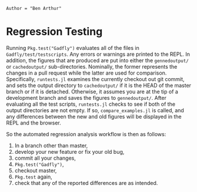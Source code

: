 ```@meta
Author = "Ben Arthur"
```
# Regression Testing

Running `Pkg.test("Gadfly")` evaluates all of the files in
`Gadfly/test/testscripts`.  Any errors or warnings are printed to the REPL.  In
addition, the figures that are produced are put into either the `gennedoutput/`
or `cachedoutput/` sub-directories.  Nominally, the former represents the
changes in a pull request while the latter are used for comparison.
Specifically, `runtests.jl` examines the currently checkout out git commit, and
sets the output directory to `cachedoutput/` if it is the HEAD of the master
branch or if it is detached.  Otherwise, it assumes you are at the tip of a
development branch and saves the figures to `gennedoutput/`.  After evaluating
all the test scripts, `runtests.jl` checks to see if both of the output
directories are not empty.  If so, `compare_examples.jl` is called, and any
differences between the new and old figures will be displayed in the REPL and
the browser.

So the automated regression analysis workflow is then as follows:

1. In a branch other than master,
2. develop your new feature or fix your old bug,
3. commit all your changes,
4. `Pkg.test("Gadfly")`,
5. checkout master,
6. `Pkg.test` again,
7. check that any of the reported differences are as intended.
